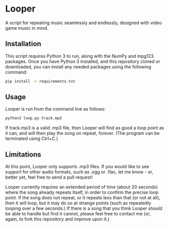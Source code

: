 # Looper
A script for repeating music seamlessly and endlessly,
designed with video game music in mind.

## Installation
This script requires Python 3 to run, along with the NumPy and mpg123 packages.
Once you have Python 3 installed, and this repository cloned or downloaded,
you can install any needed packages using the following command:

```sh
pip install -r requirements.txt
```

## Usage
Looper is run from the command line as follows:

```sh
python3 loop.py track.mp3
```

If track.mp3 is a valid .mp3 file, then Looper will find as good a loop
point as it can, and will then play the song on repeat, forever.
(The program can be terminated using Ctrl+C.)

## Limitations
At this point, Looper only supports .mp3 files.
If you would like to see support for other audio formats,
such as .ogg or .flac, let me know - or, better
yet, feel free to send a pull request!

Looper currently requires an extended period of time (about 20 seconds)
where the song already repeats itself, in order to confirm the
precise loop point. If the song does not repeat, or it repeats less
than that (or not at all), then it will loop, but it may do so at
strange points (such as repeatedly looping over a few seconds.)
If there is a song that you think Looper should be able to handle but
find it cannot, please feel free to contact me (or, again,
to fork this repository and improve upon it.)
